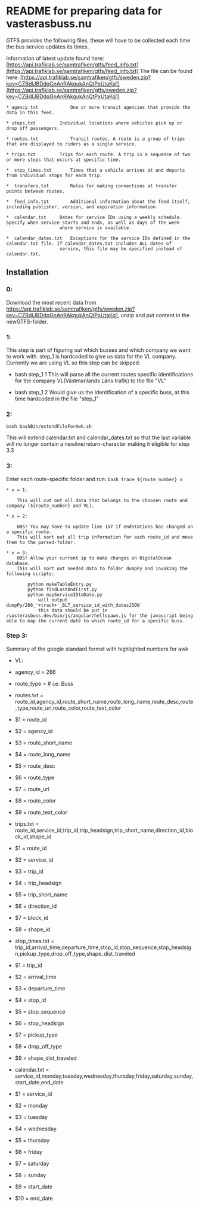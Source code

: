 # README for preparing data for vasterasbuss.nu 

GTFS provides the following files, these will have to be collected each time the bus service updates its times. 

Information of latest update found here: 	[https://api.trafiklab.se/samtrafiken/gtfs/feed_info.txt](https://api.trafiklab.se/samtrafiken/gtfs/feed_info.txt)
The file can be found here: 				[https://api.trafiklab.se/samtrafiken/gtfs/sweden.zip?key=CZBdlJBDdqGnAnRAkgukAnQtPxUtaKq1](https://api.trafiklab.se/samtrafiken/gtfs/sweden.zip?key=CZBdlJBDdqGnAnRAkgukAnQtPxUtaKq1)


	* agency.txt			One or more transit agencies that provide the data in this feed.

	* stops.txt			Individual locations where vehicles pick up or drop off passengers.

	* routes.txt			Transit routes. A route is a group of trips that are displayed to riders as a single service.	

	* trips.txt			Trips for each route. A trip is a sequence of two or more stops that occurs at specific time.	

	*  stop_times.txt		Times that a vehicle arrives at and departs from individual stops for each trip.

	*  transfers.txt		Rules for making connections at transfer points between routes.

	*  feed_info.txt		Additional information about the feed itself, including publisher, version, and expiration information.
	
	*  calendar.txt		Dates for service IDs using a weekly schedule. Specify when service starts and ends, as well as days of the week
						where service is available.

	*  calendar_dates.txt	Exceptions for the service IDs defined in the calendar.txt file. If calendar_dates.txt includes ALL dates of 
						service, this file may be specified instead of calendar.txt.


## Installation 

### 0:


Download the most recent data from https://api.trafiklab.se/samtrafiken/gtfs/sweden.zip?key=CZBdlJBDdqGnAnRAkgukAnQtPxUtaKq1, 
unzip and put content in the newGTFS-folder. 

### 1:

This step is part of figuring out which busses and which company we want to work with. step_1 is hardcoded to give us data
for the VL company. Currently we are using VL so this step can be skipped. 

* bash step_1 1
	This will parse all the current routes specific identifications for the company VL(Västmanlands Läns trafik) to the file "VL"  

* bash step_1 2
	Would give us the identification of a specific buss, at this time hardcoded in the file "step_1"

### 2:

`bash bashBin/extendFileForAwk.sh`

This will extend calendar.txt and calendar_dates.txt so that the last variable will no longer contain a newline/return-character making it eligible for step 3.3

### 3:

Enter each route-specific folder and run: `bash trace_${route_number} x`
	

	* x = 1: 

		This will cut out all data that belongs to the choosen route and company (${route_number} and VL). 
		
	* x = 2:	

		OBS! You may have to update line 157 if endstations has changed on a specific route. 
		This will sort out all trip information for each route_id and move them to the parsed-folder.

	* x = 3: 
		OBS! Allow your current ip to make changes on DigitalOcean database.
		This will sort out needed data to folder dumpPy and invoking the following scripts: 

			python makeTableEntry.py
			python findLastAndFirst.py
			python mapServiceIDtoDate.py
				will output dumpPy/266_'+track+'_BLT_service_id_with_datesJSON'
				this data should be put in /vasterasbuss.dev/bin/js/angular/hellspawn.js for the javascript being able to map the current date to which route_id for a specific buss. 

### Step 3:


Summary of the google standard format with highlighted numbers for awk

*  VL:
*  agency_id = 266
*  route_type = # i.e. Buss

*  routes.txt = route_id,agency_id,route_short_name,route_long_name,route_desc,route_type,route_url,route_color,route_text_color

* 	$1 = route_id
* 	$2 = agency_id
* 	$3 = route_short_name
* 	$4 = route_long_name
* 	$5 = route_desc
* 	$6 = route_type
* 	$7 = route_url
* 	$8 = route_color
* 	$9 = route_text_color

*  trips.txt = route_id,service_id,trip_id,trip_headsign,trip_short_name,direction_id,block_id,shape_id

*  	$1 = route_id
* 	$2 = service_id
* 	$3 = trip_id
* 	$4 = trip_headsign
* 	$5 = trip_short_name
* 	$6 = direction_id
* 	$7 = block_id
* 	$8 = shape_id

*  stop_times.txt = trip_id,arrival_time,departure_time,stop_id,stop_sequence,stop_headsign,pickup_type,drop_off_type,shape_dist_traveled

* 	$1 = trip_id
* 	$2 = arrival_time
* 	$3 = departure_time
* 	$4 = stop_id
* 	$5 = stop_sequence
* 	$6 = stop_headsign
* 	$7 = pickup_type
* 	$8 = drop_off_type
* 	$9 = shape_dist_traveled

*  calendar.txt = service_id,monday,tuesday,wednesday,thursday,friday,saturday,sunday,start_date,end_date

* 	$1 	= service_id
* 	$2 	= monday
*  	$3 	= tuesday
*  	$4 	= wednesday
* 	$5 	= thursday
* 	$6 	= friday
* 	$7 	= saturday
* 	$8 	= sunday
* 	$9 	= start_date
* 	$10 = end_date	
